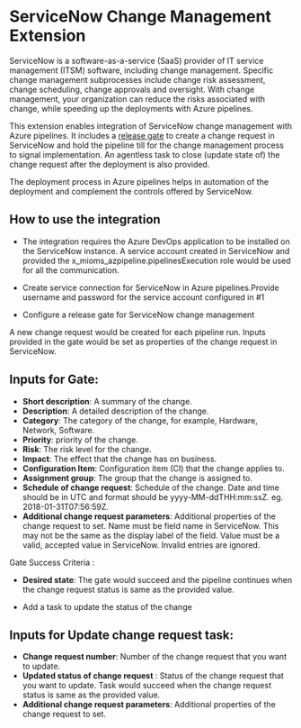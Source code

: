 
# ServiceNow Change Management Extension

ServiceNow is a software-as-a-service (SaaS) provider of IT service management (ITSM) software, including change management.
Specific change management subprocesses include change risk assessment, change scheduling, change approvals and oversight. 
With change management, your organization can reduce the risks associated with change, while speeding up the deployments with Azure pipelines. 

This extension enables integration of ServiceNow change management with Azure pipelines.
It includes a [release gate](https://docs.microsoft.com/en-us/azure/devops/pipelines/release/approvals/gates?view=vsts) to create a change request in ServiceNow and hold the pipeline till for the change management process to signal implementation.
An agentless task to close (update state of) the change request after the deployment is also provided.

The deployment process in Azure pipelines helps in automation of the deployment and complement the controls offered by ServiceNow.

## How to use the integration
- The integration requires the Azure DevOps application to be installed on the ServiceNow instance. 
   A service account created in ServiceNow and provided the x_mioms_azpipeline.pipelinesExecution role would be used for all the     communication.

- Create service connection for ServiceNow in Azure pipelines.Provide username and password for the service account configured in #1

- Configure a release gate for ServiceNow change management

A new change request would be created for each pipeline run.
Inputs provided in the gate would be set as properties of the change request in ServiceNow.
## Inputs for Gate:
- **Short description**: A summary of the change.
- **Description**: A detailed description of the change.
- **Category**:  The category of the change, for example, Hardware, Network, Software.
- **Priority**: priority of the change.
- **Risk**: The risk level for the change.
- **Impact**: The effect that the change has on business.
- **Configuration Item**: Configuration item (CI) that the change applies to.
- **Assignment group**:  The group that the change is assigned to.
- **Schedule of change request**: Schedule of the change. Date and time should be in UTC and format should be yyyy-MM-ddTHH:mm:ssZ. eg. 2018-01-31T07:56:59Z.
- **Additional change request parameters**:  Additional properties of the change request to set. Name must be field name in ServiceNow. This may not be the same as the display label of the field. Value must be a valid, accepted value in ServiceNow. Invalid entries are ignored.

Gate Success Criteria :
- **Desired state**: The gate would succeed and the pipeline continues when the change request status is same as the provided value.

- Add a task to update the status of the change
## Inputs for Update change request task:

- **Change request number**: Number of the change request that you want to update.
- **Updated status of change request** : Status of the change request that you want to update. Task would succeed when the change request status is same as the provided value.
- **Additional change request parameters**:  Additional properties of the change request to set.


